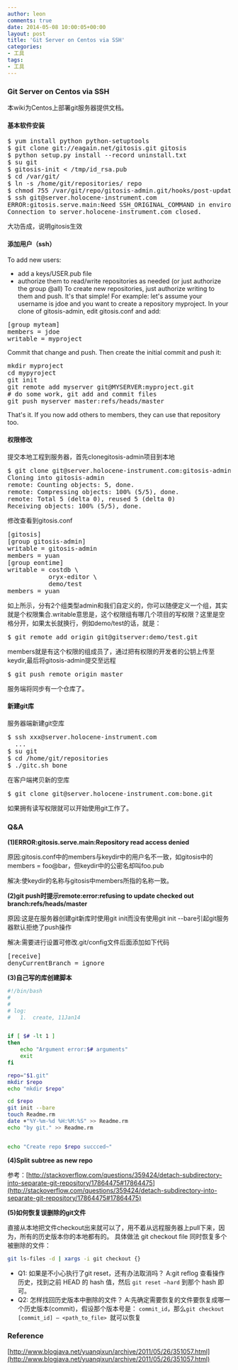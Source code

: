 ```yaml
---
author: leon
comments: true
date: 2014-05-08 10:00:05+00:00
layout: post
title: 'Git Server on Centos via SSH' 
categories:
- 工具
tags:
- 工具
---
```


### Git Server on Centos via SSH

本wiki为Centos上部署git服务器提供文档。

#### 基本软件安装

<pre>
$ yum install python python-setuptools
$ git clone git://eagain.net/gitosis.git gitosis
$ python setup.py install --record uninstall.txt 
$ su git
$ gitosis-init < /tmp/id_rsa.pub 
$ cd /var/git/
$ ln -s /home/git/repositories/ repo
$ chmod 755 /var/git/repo/gitosis-admin.git/hooks/post-update
$ ssh git@server.holocene-instrument.com
ERROR:gitosis.serve.main:Need SSH_ORIGINAL_COMMAND in environment.
Connection to server.holocene-instrument.com closed.
</pre>

大功告成，说明gitosis生效

#### 添加用户（ssh）

To add new users:
- add a keys/USER.pub file
- authorize them to read/write repositories as needed (or just authorize the group @all)
To create new repositories, just authorize writing to them and push. It's that simple! For example: let's assume your username is jdoe and you want to create a repository myproject. In your clone of gitosis-admin, edit gitosis.conf and add:
<pre>
[group myteam]
members = jdoe
writable = myproject
</pre>

Commit that change and push. Then create the initial commit and push it:

<pre>
mkdir myproject
cd mypyroject
git init
git remote add myserver git@MYSERVER:myproject.git
# do some work, git add and commit files
git push myserver master:refs/heads/master
</pre>

That's it. If you now add others to members, they can use that repository too.

#### 权限修改
提交本地工程到服务器，首先clonegitosis-admin项目到本地
<pre>
$ git clone git@server.holocene-instrument.com:gitosis-admin.git
Cloning into gitosis-admin
remote: Counting objects: 5, done.
remote: Compressing objects: 100% (5/5), done.
remote: Total 5 (delta 0), reused 5 (delta 0)
Receiving objects: 100% (5/5), done.
</pre>
修改查看到gitosis.conf
<pre>
[gitosis]
[group gitosis-admin]
writable = gitosis-admin
members = yuan
[group eontime]
writable = costdb \
           oryx-editor \
           demo/test
members = yuan
</pre>
如上所示，分有2个组类型admin和我们自定义的，你可以随便定义一个组，其实就是个权限集合.writable意思是，这个权限组有哪几个项目的写权限？这里是空格分开，如果太长就换行，例如demo/test的话，就是：

<pre>$ git remote add origin git@gitserver:demo/test.git</pre>

members就是有这个权限的组成员了，通过把有权限的开发者的公钥上传至keydir,最后将gitosis-admin提交至远程

<pre>$ git push remote origin master</pre>
服务端将同步有一个仓库了。


#### 新建git库
服务器端新建git空库

<pre>
$ ssh xxx@server.holocene-instrument.com
  ...
$ su git
$ cd /home/git/repositories
$ ./gitc.sh bone
</pre>
在客户端拷贝新的空库
<pre>$ git clone git@server.holocene-instrument.com:bone.git</pre>
如果拥有读写权限就可以开始使用git工作了。

### Q&A

**(1)ERROR:gitosis.serve.main:Repository read access denied**

原因:gitosis.conf中的members与keydir中的用户名不一致，如gitosis中的members = foo@bar，但keydir中的公密名却叫foo.pub

解决:使keydir的名称与gitosis中members所指的名称一致。 

**(2)git push时提示remote:error:refusing to update checked out branch:refs/heads/master**

原因:这是在服务器创建git新库时使用git init而没有使用git init --bare引起git服务器默认拒绝了push操作

解决:需要进行设置可修改.git/config文件后面添加如下代码
<pre>
[receive]
denyCurrentBranch = ignore
</pre>

**(3)自己写的库创建脚本**

```bash
#!/bin/bash
#
#
# log:
# 	1.	create, 11Jan14


if [ $# -lt 1 ] 
then
	echo "Argument error:$# arguments"
	exit
fi

repo="$1.git"
mkdir $repo
echo "mkdir $repo"

cd $repo
git init --bare
touch Readme.rm
date +"%Y-%m-%d %H:%M:%S" >> Readme.rm
echo "by git." >> Readme.rm


echo "Create repo $repo succced~"
```

**(4)Split subtree as new repo**

参考：[http://stackoverflow.com/questions/359424/detach-subdirectory-into-separate-git-repository/17864475#17864475](http://stackoverflow.com/questions/359424/detach-subdirectory-into-separate-git-repository/17864475#17864475)

**(5)如何恢复误删除的git文件**

直接从本地把文件checkout出来就可以了，用不着从远程服务器上pull下来，因为，所有的历史版本你的本地都有的。 具体做法 git checkout file 同时恢复多个被删除的文件： 
```bash
git ls-files -d | xargs -i git checkout {}
```

- Q1: 如果是不小心执行了git reset，还有办法取消吗？ A:git reflog 查看操作历史，找到之前 HEAD 的 hash 值，然后 `git reset –hard` 到那个 hash 即可。
- Q2: 怎样找回历史版本中删除的文件？ A:先确定需要恢复的文件要恢复成哪一个历史版本(commit)，假设那个版本号是： `commit_id`，那么`git checkout [commit_id] – <path_to_file> `就可以恢复 


### Reference

[http://www.blogjava.net/yuanqixun/archive/2011/05/26/351057.html](http://www.blogjava.net/yuanqixun/archive/2011/05/26/351057.html)
